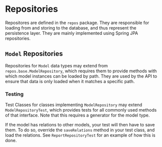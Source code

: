 # Repositories

Repositores are defined in the `repos` package.  They are responsible for loading from and storing to the database, and thus represent the persistence layer. They are mainly implemented using Spring JPA repositories.

## `Model` Repositories

Repositories for `Model` data types may extend from `repos.base.ModelRepository`, which requires them to provide methods with which model instances can be loaded by path. They are used by the API to ensure that data is only loaded when it matches a specific path.

### Testing

Test Classes for classes implementing `ModelRepository` may extend `ModelRepositoryTest`, which provides tests for all commonly used methods of that interface. Note that this requires a generator for the model type.

If the model has relations to other models, your test will then have to save them. To do so, override the `saveRelations` method in your test class, and load the relations. See `ReportRepositoryTest` for an example of how this is done.

